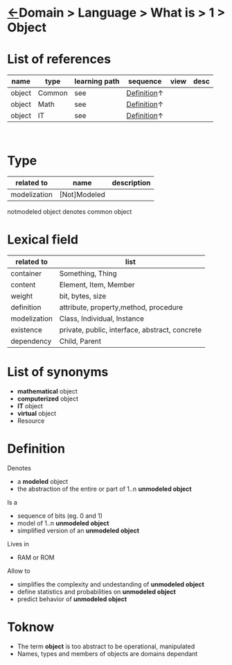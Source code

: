 <head><link rel="stylesheet" href="../../md.css"/><script src="../../md.js"></script></head>

[//]: #(Reference)
[Repo_Readme]:         ../list/term_list.md

[Object_Common_Whatis]: ../../doc-common/whatis/object_whatis.md
[Object_Math_Whatis]:   ../../doc-math/whatis/object_whatis.md
[Object_It_Whatis]:     ../../doc-it/whatis/object_whatis.md

# [&larr;][Repo_Readme]Domain > Language  > What is > 1 > Object

# List of references
|name|type|learning path|sequence|view|desc|
|-|-|-|-|-|-|
|object|Common|see|[Definition][Object_Common_Whatis]&#8593;|
|object|Math|see|[Definition][Object_Math_Whatis]&#8593;|
|object|IT|see|[Definition][Object_It_Whatis]&#8593;|
<br>







# Type
|related to|name|description
|-|-|-|
|modelization|[Not]Modeled|

notmodeled object denotes common object

# Lexical field
|related to|list|
|-|-|
|container|Something, Thing|
|content|Element, Item, Member|
|weight|bit, bytes, size|
|definition|attribute, property,method, procedure|
|modelization|Class, Individual, Instance|
|existence|private, public, interface, abstract, concrete|
|dependency|Child, Parent|



# List of synonyms

- **mathematical** object
- **computerized** object
- **IT** object
- **virtual** object
- Resource

# Definition

Denotes
  - a **modeled** object
  - the abstraction of the entire or part of 1..n **unmodeled object**

Is a
  - sequence of bits (eg. 0 and 1)
  - model of 1..n **unmodeled object**
  - simplified version of an **unmodeled object**

Lives in
  - RAM or ROM

Allow to 
  - simplifies the complexity and undestanding of **unmodeled object**
  - define statistics and probabilities on **unmodeled object**
  - predict behavior of **unmodeled object**


# Toknow

- The term **object** is too abstract to be operational, manipulated
- Names, types and members of objects are domains dependant

# 